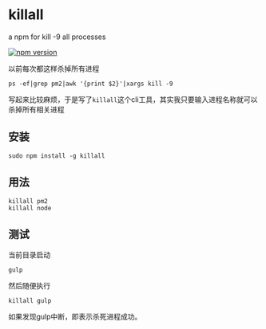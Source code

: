 killall 
=============

a npm for kill -9 all processes

[![npm version](https://badge.fury.io/js/killall.svg)](http://badge.fury.io/js/killall)

以前每次都这样杀掉所有进程

	ps -ef|grep pm2|awk '{print $2}'|xargs kill -9
	
写起来比较麻烦，于是写了`killall`这个cli工具，其实我只要输入进程名称就可以杀掉所有相关进程

## 安装

	sudo npm install -g killall

## 用法

	killall pm2
	killall node

## 测试

当前目录启动

	gulp
	
然后随便执行

	killall gulp
	
如果发现gulp中断，即表示杀死进程成功。